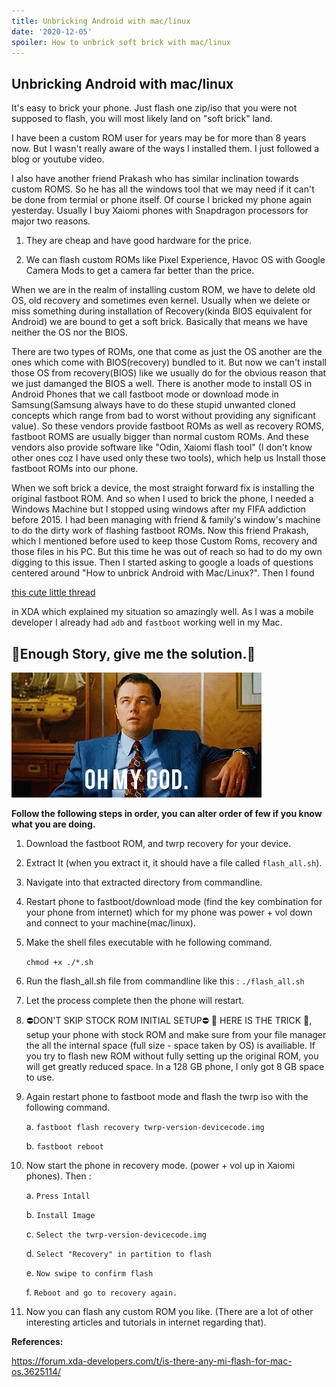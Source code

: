 ```yaml
---
title: Unbricking Android with mac/linux
date: '2020-12-05'
spoiler: How to unbrick soft brick with mac/linux
---
```

## Unbricking Android with mac/linux

It's easy to brick your phone. Just flash one zip/iso that you were not supposed to flash, you will most likely land on "soft brick" land.

I have been a custom ROM user for years may be for more than 8 years now. But I wasn't really aware of the ways I installed them. I just followed a blog or youtube video.

I also have another friend Prakash who has similar inclination towards custom ROMS. So he has all the windows tool that we may need if it can't be done from termial or phone itself. Of course I bricked my phone again yesterday. Usually I buy Xaiomi phones with Snapdragon processors for major two reasons.

1. They are cheap and have good hardware for the price.

2. We can flash custom ROMs like Pixel Experience, Havoc OS with Google Camera Mods to get a camera far better than the price.

When we are in the realm of installing custom ROM, we have to delete old OS, old recovery and sometimes even kernel. Usually when we delete or miss something during installation of Recovery(kinda BIOS equivalent for Android) we are bound to get a soft brick. Basically that means we have neither the OS nor the BIOS.

There are two types of ROMs, one that come as just the OS another are the ones which come with BIOS(recovery) bundled to it. But now we can't install those OS from recovery(BIOS) like we usually do for the obvious reason that we just damanged the BIOS a well. There is another mode to install OS in Android Phones that we call fastboot mode or download mode in Samsung(Samsung always have to do these stupid unwanted cloned concepts which range from bad to worst without providing any significant value). So these vendors provide fastboot ROMs as well as recovery ROMS, fastboot ROMS are usually bigger than normal custom ROMs. And these vendors also provide software like "Odin, Xaiomi flash tool" (I don't know other ones coz I have used only these two tools), which help us Install those fastboot ROMs into our phone.

When we soft brick a device, the most straight forward fix is installing the original fastboot ROM. And so when I used to brick the phone, I needed a Windows Machine but I stopped using windows after my FIFA addiction before 2015. I had been managing with friend & family's window's machine to do the dirty work of flashing fastboot ROMs. Now this friend Prakash, which I mentioned before  used to keep those Custom Roms, recovery and those files in his PC. But this time he was out of reach so had to do my own digging to this issue. Then I started asking to google a loads of questions centered around "How to unbrick Android with Mac/Linux?". Then I found

[this cute little thread](https://forum.xda-developers.com/t/is-there-any-mi-flash-for-mac-os.3625114/)

in XDA which explained my situation so amazingly well. As I was a mobile developer I already had `adb` and `fastboot` working well in my Mac.

## 😤Enough Story, give me the solution.😤

![omg](omg.gif)

**Follow the following steps in order, you can alter order of few if you know what you are doing.**

1. Download the fastboot ROM, and twrp recovery for your device.
2. Extract It (when you extract it, it should have a file called `flash_all.sh`).
3. Navigate into that extracted directory from commandline.
4. Restart phone to fastboot/download mode (find the key combination for your phone from internet) which for my phone was power + vol down and connect to your machine(mac/linux).
5. Make the shell files executable with he following command.

    `chmod +x ./*.sh`

6. Run the flash_all.sh file from commandline like this :
    `./flash_all.sh`
7. Let the process complete then the phone will restart.
8. ⛔️DON'T SKIP STOCK ROM INITIAL SETUP⛔️ 🚨 HERE IS THE TRICK 🚨, setup your phone with stock ROM and make sure from your file manager the all the internal space (full size - space taken by OS) is availiable. If you try to flash new ROM without fully setting up the original ROM, you will get greatly reduced space. In a 128 GB phone, I only got 8 GB space to use.
9. Again restart phone to fastboot mode and flash the twrp iso with the following command.

    a. `fastboot flash recovery twrp-version-devicecode.img`

    b. `fastboot reboot`

10. Now start the phone in recovery mode. (power + vol up in Xaiomi phones). Then :

    a. `Press Intall`

    b. `Install Image`

    c. `Select the twrp-version-devicecode.img`

    d. `Select "Recovery" in partition to flash`

    e. `Now swipe to confirm flash`

    f. `Reboot and go to recovery again.`

11. Now you can flash any custom ROM you like. (There are a lot of other interesting articles and tutorials in internet regarding that).

**References:**

https://forum.xda-developers.com/t/is-there-any-mi-flash-for-mac-os.3625114/
